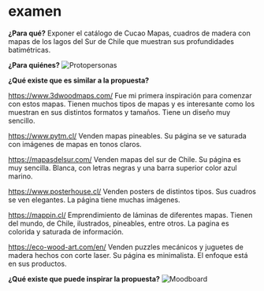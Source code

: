 # examen

**¿Para qué?** 
Exponer el catálogo de Cucao Mapas, cuadros de madera con mapas de los lagos del Sur de Chile que muestran sus profundidades batimétricas.

**¿Para quiénes?**
![Protopersonas](path/to/readme/protopersonas.jpg)

**¿Qué existe que es similar a la propuesta?**

https://www.3dwoodmaps.com/ Fue mi primera inspiración para comenzar con estos mapas. Tienen muchos tipos de mapas y es interesante como los muestran en sus distintos formatos y tamaños. Tiene un diseño muy sencillo.

https://www.pytm.cl/ Venden mapas pineables. Su página se ve saturada con imágenes de mapas en tonos claros.

https://mapasdelsur.com/ Venden mapas del sur de Chile. Su página es muy sencilla. Blanca, con letras negras y una barra superior color azul marino.

https://www.posterhouse.cl/ Venden posters de distintos tipos. Sus cuadros se ven elegantes. La página tiene muchas imágenes.

https://mappin.cl/ Emprendimiento de láminas de diferentes mapas. Tienen del mundo, de Chile, ilustrados, pineables, entre otros. La pagina es colorida y saturada de información.

https://eco-wood-art.com/en/ Venden puzzles mecánicos y juguetes de madera hechos con corte laser. Su página es minimalista. El enfoque está en sus productos.

**¿Qué existe que puede inspirar la propuesta?**
![Moodboard](path/to/readme/moodboard.jpg)
